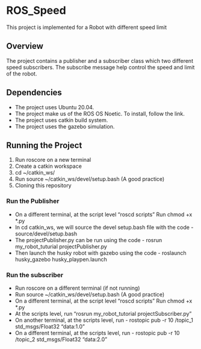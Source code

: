 # ROS_Speed
This project is implemented for a Robot with different speed limit

## Overview
The project contains a publisher and a subscriber class which two different speed subscribers. The subscribe message help control the speed and limit of the robot.

## Dependencies
* The project uses Ubuntu 20.04.
* The project make us of the ROS OS Noetic. To install, follow the link.
* The project uses catkin build system.
* The project uses the gazebo simulation.

## Running the Project
1. Run roscore on a new terminal
2. Create a catkin workspace
3. cd ~/catkin_ws/
4. Run source ~/catkin_ws/devel/setup.bash (A good practice)
5. Cloning this repository

### Run the Publisher
* On a different terminal, at the script level “roscd scripts” Run chmod +x *.py
* In cd catkin_ws, we will source the devel setup.bash file with the code - source/devel/setup.bash
* The projectPublisher.py can be run using the code - rosrun my_robot_tuturial projectPublisher.py
* Then launch the husky robot with gazebo using the code - roslaunch husky_gazebo husky_playpen.launch

### Run the subscriber
* Run roscore on a different terminal (if not running)
* Run source ~/catkin_ws/devel/setup.bash (A good practice)
* On a different terminal, at the script level “roscd scripts” Run chmod +x *.py
* At the scripts level, run “rosrun my_robot_tutorial projectSubscriber.py”
* On another terminal, at the scripts level, run - rostopic pub -r 10 /topic_1 std_msgs/Float32 “data:1.0”
* On a different terminal, at the scripts level, run - rostopic pub -r 10 /topic_2 std_msgs/Float32 “data:2.0”
